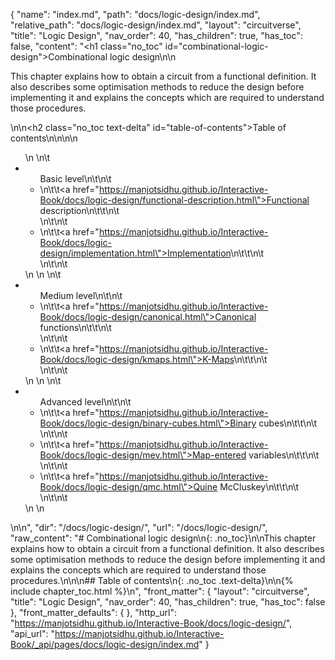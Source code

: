 {
  "name": "index.md",
  "path": "docs/logic-design/index.md",
  "relative_path": "docs/logic-design/index.md",
  "layout": "circuitverse",
  "title": "Logic Design",
  "nav_order": 40,
  "has_children": true,
  "has_toc": false,
  "content": "<h1 class=\"no_toc\" id=\"combinational-logic-design\">Combinational logic design</h1>\n\n<p>This chapter explains how to obtain a circuit from a functional definition. It also describes some optimisation methods to reduce the design before implementing it and explains the concepts which are required to understand those procedures.</p>\n\n<h2 class=\"no_toc text-delta\" id=\"table-of-contents\">Table of contents</h2>\n\n<!-- -*- engine:django -*- -->\n\n<ul>\n    \n\t<li><ul>Basic level\n\t\n\t    <li>\n\t\t<a href=\"https://manjotsidhu.github.io/Interactive-Book/docs/logic-design/functional-description.html\">Functional description</a>\n\t\t\n\t    </li>\n\t\n\t    <li>\n\t\t<a href=\"https://manjotsidhu.github.io/Interactive-Book/docs/logic-design/implementation.html\">Implementation</a>\n\t\t\n\t    </li>\n\t\n\t</ul></li>\n    \n    \n\t<li><ul>Medium level\n\t\n\t    <li>\n\t\t<a href=\"https://manjotsidhu.github.io/Interactive-Book/docs/logic-design/canonical.html\">Canonical functions</a>\n\t\t\n\t    </li>\n\t\n\t    <li>\n\t\t<a href=\"https://manjotsidhu.github.io/Interactive-Book/docs/logic-design/kmaps.html\">K-Maps</a>\n\t\t\n\t    </li>\n\t\n\t</ul></li>\n    \n    \n\t<li><ul>Advanced level\n\t\n\t    <li>\n\t\t<a href=\"https://manjotsidhu.github.io/Interactive-Book/docs/logic-design/binary-cubes.html\">Binary cubes</a>\n\t\t\n\t    </li>\n\t\n\t    <li>\n\t\t<a href=\"https://manjotsidhu.github.io/Interactive-Book/docs/logic-design/mev.html\">Map-entered variables</a>\n\t\t\n\t    </li>\n\t\n\t    <li>\n\t\t<a href=\"https://manjotsidhu.github.io/Interactive-Book/docs/logic-design/qmc.html\">Quine McCluskey</a>\n\t\t\n\t    </li>\n\t\n\t</ul></li>\n    \n</ul>\n\n",
  "dir": "/docs/logic-design/",
  "url": "/docs/logic-design/",
  "raw_content": "# Combinational logic design\n{: .no_toc}\n\nThis chapter explains how to obtain a circuit from a functional definition. It also describes some optimisation methods to reduce the design before implementing it and explains the concepts which are required to understand those procedures.\n\n\n## Table of contents\n{: .no_toc .text-delta}\n\n{% include chapter_toc.html %}\n",
  "front_matter": {
    "layout": "circuitverse",
    "title": "Logic Design",
    "nav_order": 40,
    "has_children": true,
    "has_toc": false
  },
  "front_matter_defaults": {
  },
  "http_url": "https://manjotsidhu.github.io/Interactive-Book/docs/logic-design/",
  "api_url": "https://manjotsidhu.github.io/Interactive-Book/_api/pages/docs/logic-design/index.md"
}